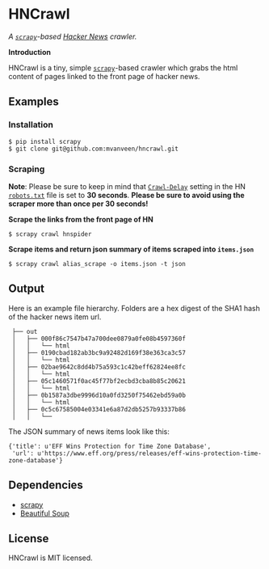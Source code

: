 HNCrawl
=======

*A [`scrapy`][scrapy]-based [Hacker News][hn] crawler.*

**Introduction**

HNCrawl is a tiny, simple [`scrapy`][scrapy]-based crawler which grabs the html 
content of pages linked to the front page of hacker news.

## Examples

### Installation

    $ pip install scrapy
    $ git clone git@github.com:mvanveen/hncrawl.git
    
### Scraping

**Note**: Please be sure to keep in mind that [`Crawl-Delay`][crawl] setting in the HN [`robots.txt`][robots] file is set to **30 seconds**.  **Please be sure to avoid using the scraper more than once per 30 seconds!**
    
**Scrape the links from the front page of HN**    
    
    $ scrapy crawl hnspider

**Scrape items and return json summary of items scraped into `items.json`**

    $ scrapy crawl alias_scrape -o items.json -t json
    
## Output

Here is an example file hierarchy.  Folders are a hex digest
of the SHA1 hash of the hacker news item url.


     ├── out
     │   ├── 000f86c7547b47a700dee0879a0fe08b4597360f
     │   │   └── html
     │   ├── 0190cbad182ab3bc9a92482d169f38e363ca3c57
     │   │   └── html
     │   ├── 02bae9642c8dd4b75a593c1c42beff62824ee8fc
     │   │   └── html
     │   ├── 05c1460571f0ac45f77bf2ecbd3cba8b85c20621
     │   │   └── html
     │   ├── 0b1587a3dbe9996d10a0fd3250f75462ebd59a0b
     │   │   └── html
     │   ├── 0c5c67585004e03341e6a87d2db5257b93337b86
     │   │   └── 

The JSON summary of news items look like this:

	{'title': u'EFF Wins Protection for Time Zone Database',
	 'url': u'https://www.eff.org/press/releases/eff-wins-protection-time-zone-database'}

## Dependencies

- [scrapy][scrapy]
- [Beautiful Soup](http://www.crummy.com/software/BeautifulSoup/)

## License

HNCrawl is MIT licensed.

[crawl]: http://en.wikipedia.org/wiki/Robots_exclusion_standard#Crawl-delay_directive
[hn]: http://news.ycombinator.com
[robots]: http://news.ycombinator.com/robots.txt
[scrapy]: http://scrapy.org/
